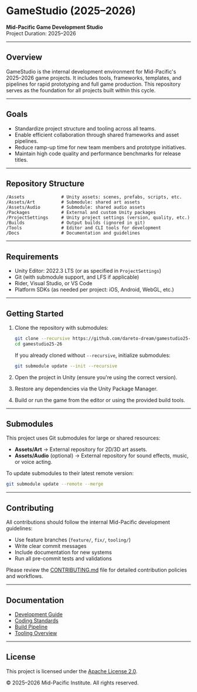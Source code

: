 # GameStudio (2025–2026)

**Mid-Pacific Game Development Studio**  
Project Duration: 2025–2026

---

## Overview

GameStudio is the internal development environment for Mid-Pacific's 2025–2026 game projects. It includes tools, frameworks, templates, and pipelines for rapid prototyping and full game production. This repository serves as the foundation for all projects built within this cycle.

---

## Goals

* Standardize project structure and tooling across all teams.
* Enable efficient collaboration through shared frameworks and asset pipelines.
* Reduce ramp-up time for new team members and prototype initiatives.
* Maintain high code quality and performance benchmarks for release titles.

---

## Repository Structure

```
/Assets              # Unity assets: scenes, prefabs, scripts, etc.
/Assets/Art          # Submodule: shared art assets
/Assets/Audio        # Submodule: shared audio assets
/Packages            # External and custom Unity packages
/ProjectSettings     # Unity project settings (version, quality, etc.)
/Builds              # Output builds (ignored in git)
/Tools               # Editor and CLI tools for development
/Docs                # Documentation and guidelines
```

---

## Requirements

* Unity Editor: 2022.3 LTS (or as specified in `ProjectSettings`)
* Git (with submodule support, and LFS if applicable)
* Rider, Visual Studio, or VS Code
* Platform SDKs (as needed per project: iOS, Android, WebGL, etc.)

---

## Getting Started

1. Clone the repository with submodules:

   ```bash
   git clone --recursive https://github.com/dareto-dream/gamestudio25-26.git
   cd gamestudio25-26
   ```

   If you already cloned without `--recursive`, initialize submodules:

   ```bash
   git submodule update --init --recursive
   ```

2. Open the project in Unity (ensure you're using the correct version).

3. Restore any dependencies via the Unity Package Manager.

4. Build or run the game from the editor or using the provided build tools.

---

## Submodules

This project uses Git submodules for large or shared resources:

* **Assets/Art** → External repository for 2D/3D art assets.
* **Assets/Audio** (optional) → External repository for sound effects, music, or voice acting.

To update submodules to their latest remote version:

```bash
git submodule update --remote --merge
```

---

## Contributing

All contributions should follow the internal Mid-Pacific development guidelines:

* Use feature branches (`feature/`, `fix/`, `tooling/`)
* Write clear commit messages
* Include documentation for new systems
* Run all pre-commit tests and validations

Please review the [CONTRIBUTING.md](./Docs/CONTRIBUTING.md) file for detailed contribution policies and workflows.

---

## Documentation

* [Development Guide](./Docs/development.md)
* [Coding Standards](./Docs/code-style.md)
* [Build Pipeline](./Docs/build.md)
* [Tooling Overview](./Docs/tools.md)

---

## License

This project is licensed under the [Apache License 2.0](./LICENSE).

© 2025–2026 Mid-Pacific Institute. All rights reserved.
